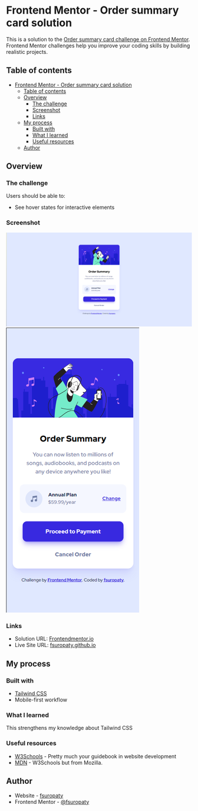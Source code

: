 # Frontend Mentor - Order summary card solution

This is a solution to the [Order summary card challenge on Frontend Mentor](https://www.frontendmentor.io/challenges/order-summary-component-QlPmajDUj). Frontend Mentor challenges help you improve your coding skills by building realistic projects.

## Table of contents

- [Frontend Mentor - Order summary card solution](#frontend-mentor---order-summary-card-solution)
  - [Table of contents](#table-of-contents)
  - [Overview](#overview)
    - [The challenge](#the-challenge)
    - [Screenshot](#screenshot)
    - [Links](#links)
  - [My process](#my-process)
    - [Built with](#built-with)
    - [What I learned](#what-i-learned)
    - [Useful resources](#useful-resources)
  - [Author](#author)

## Overview

### The challenge

Users should be able to:

- See hover states for interactive elements

### Screenshot

![](/images/desktop-screenshot.png)
![](/images/mobile-screenshot.png)

### Links

- Solution URL: [Frontendmentor.io](https://www.frontendmentor.io/solutions/order-summary-component-challenge-ypjjogPCKq)
- Live Site URL: [fsuropaty.github.io](https://github.com/fsuropaty/order-summary-component-challenge)

## My process

### Built with

- [Tailwind CSS](https://tailwindcss.com)
- Mobile-first workflow

### What I learned

This strengthens my knowledge about Tailwind CSS

### Useful resources

- [W3Schools](https://www.w3schools.com) - Pretty much your guidebook in website development
- [MDN](https://developer.mozilla.org) - W3Schools but from Mozilla.

## Author

- Website - [fsuropaty](https://www.fsuropaty.github.io)
- Frontend Mentor - [@fsuropaty](https://www.frontendmentor.io/profile/fsuropaty)

